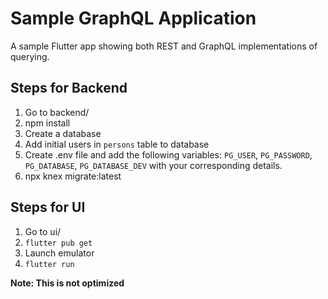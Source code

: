 # Sample GraphQL Application

A sample Flutter app showing both REST and GraphQL implementations of querying. 

## Steps for Backend
1. Go to backend/
1. npm install
1. Create a database
1. Add initial users in `persons` table to database
1. Create .env file and add the following variables: `PG_USER`, `PG_PASSWORD`, `PG_DATABASE`, `PG_DATABASE_DEV` with your corresponding details.
1. npx knex migrate:latest

## Steps for UI
1. Go to ui/
1. `flutter pub get`
1. Launch emulator
1. `flutter run`

**Note: This is not optimized**
